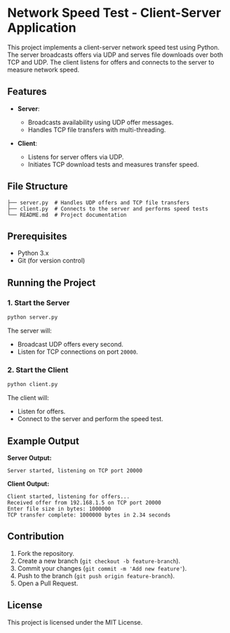 
# Network Speed Test - Client-Server Application

This project implements a client-server network speed test using Python. The server broadcasts offers via UDP and serves file downloads over both TCP and UDP. The client listens for offers and connects to the server to measure network speed.

## Features

- **Server**:
  - Broadcasts availability using UDP offer messages.
  - Handles TCP file transfers with multi-threading.
  
- **Client**:
  - Listens for server offers via UDP.
  - Initiates TCP download tests and measures transfer speed.

## File Structure

```
├── server.py  # Handles UDP offers and TCP file transfers
├── client.py  # Connects to the server and performs speed tests
└── README.md  # Project documentation
```

## Prerequisites

- Python 3.x
- Git (for version control)


## Running the Project

### 1. Start the Server
```bash
python server.py
```
The server will:
- Broadcast UDP offers every second.
- Listen for TCP connections on port `20000`.

### 2. Start the Client
```bash
python client.py
```
The client will:
- Listen for offers.
- Connect to the server and perform the speed test.

## Example Output

**Server Output:**
```
Server started, listening on TCP port 20000
```

**Client Output:**
```
Client started, listening for offers...
Received offer from 192.168.1.5 on TCP port 20000
Enter file size in bytes: 1000000
TCP transfer complete: 1000000 bytes in 2.34 seconds
```

## Contribution

1. Fork the repository.
2. Create a new branch (`git checkout -b feature-branch`).
3. Commit your changes (`git commit -m 'Add new feature'`).
4. Push to the branch (`git push origin feature-branch`).
5. Open a Pull Request.

## License

This project is licensed under the MIT License.

